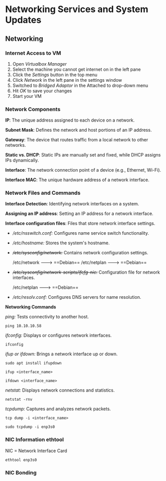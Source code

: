 # Networking Services and System Updates

## Networking

### Internet Access to VM

1. Open *Virtualbox Manager*
2. Select the machine you cannot get internet on in the left pane
3. Click the *Settings* button in the top menu
4. Click *Network* in the left pane in the settings window
5. Switched to *Bridged Adaptor* in the Attached to drop-down menu
6. Hit *OK* to save your changes
7. Start your VM

### Network Components

**IP**: The unique address assigned to each device on a network.

**Subnet Mask**: Defines the network and host portions of an IP address.

**Gateway**: The device that routes traffic from a local network to other networks.

**Static vs. DHCP**: Static IPs are manually set and fixed, while DHCP assigns IPs dynamically.

**Interface**: The network connection point of a device (e.g., Ethernet, Wi-Fi).

**Interface MAC**: The unique hardware address of a network interface.

### Network Files and Commands


**Interface Detection**: Identifying network interfaces on a system.

**Assigning an IP address**: Setting an IP address for a network interface.

**Interface configuration files**: Files that store network interface settings.

- */etc/nsswitch.conf:* Configures name service switch functionality.

- */etc/hostname:* Stores the system's hostname.

- ~~*/etc/sysconfig/network:*~~ Contains network configuration settings.

	/etc/network ---> ==Debian==
	/etc/netplan ---> ==Debian==

- ~~*/etc/sysconfig/network-scripts/ifcfg-nic:*~~ Configuration file for network interfaces.

	 /etc/netplan ---> ==Debian==

- */etc/resolv.conf:* Configures DNS servers for name resolution.

**Networking Commands**

*ping:* Tests connectivity to another host.

```
ping 10.10.10.58
```

*ifconfig:* Displays or configures network interfaces.

```
ifconfig
```

*ifup or ifdown:* Brings a network interface up or down.

```
sudo apt install ifupdown
```

```
ifup <interface_name>
```

```
ifdown <interface_name>
```

*netstat:* Displays network connections and statistics.

```
netstat -rnv
```
 
*tcpdump:* Captures and analyzes network packets.

```
tcp dump -i <interface_name>
```

```
sudo tcpdump -i enp3s0
```

### NIC Information ethtool

NIC = Network Interface Card

```
ethtool enp3s0 
```

### NIC Bonding





